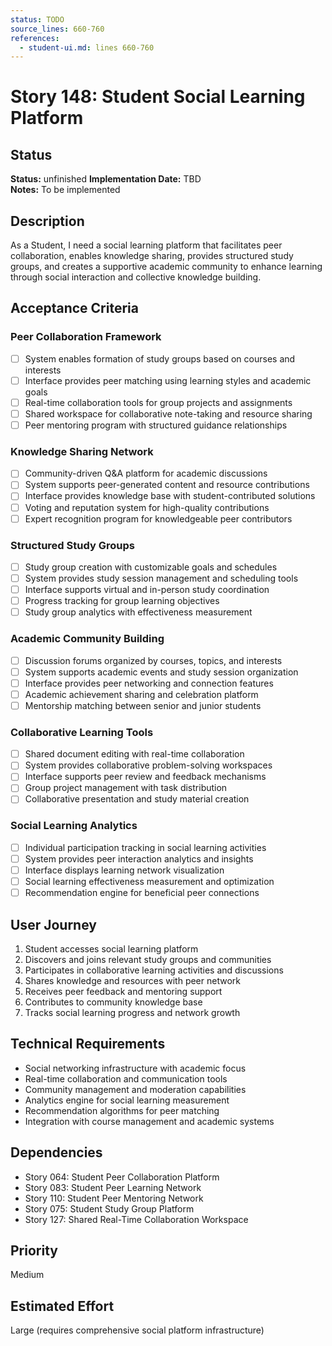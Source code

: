 ```yaml
---
status: TODO
source_lines: 660-760
references:
  - student-ui.md: lines 660-760
---
```

# Story 148: Student Social Learning Platform

## Status
**Status:** unfinished
**Implementation Date:** TBD  
**Notes:** To be implemented

## Description
As a Student, I need a social learning platform that facilitates peer collaboration, enables knowledge sharing, provides structured study groups, and creates a supportive academic community to enhance learning through social interaction and collective knowledge building.

## Acceptance Criteria

### Peer Collaboration Framework
- [ ] System enables formation of study groups based on courses and interests
- [ ] Interface provides peer matching using learning styles and academic goals
- [ ] Real-time collaboration tools for group projects and assignments
- [ ] Shared workspace for collaborative note-taking and resource sharing
- [ ] Peer mentoring program with structured guidance relationships

### Knowledge Sharing Network
- [ ] Community-driven Q&A platform for academic discussions
- [ ] System supports peer-generated content and resource contributions
- [ ] Interface provides knowledge base with student-contributed solutions
- [ ] Voting and reputation system for high-quality contributions
- [ ] Expert recognition program for knowledgeable peer contributors

### Structured Study Groups
- [ ] Study group creation with customizable goals and schedules
- [ ] System provides study session management and scheduling tools
- [ ] Interface supports virtual and in-person study coordination
- [ ] Progress tracking for group learning objectives
- [ ] Study group analytics with effectiveness measurement

### Academic Community Building
- [ ] Discussion forums organized by courses, topics, and interests
- [ ] System supports academic events and study session organization
- [ ] Interface provides peer networking and connection features
- [ ] Academic achievement sharing and celebration platform
- [ ] Mentorship matching between senior and junior students

### Collaborative Learning Tools
- [ ] Shared document editing with real-time collaboration
- [ ] System provides collaborative problem-solving workspaces
- [ ] Interface supports peer review and feedback mechanisms
- [ ] Group project management with task distribution
- [ ] Collaborative presentation and study material creation

### Social Learning Analytics
- [ ] Individual participation tracking in social learning activities
- [ ] System provides peer interaction analytics and insights
- [ ] Interface displays learning network visualization
- [ ] Social learning effectiveness measurement and optimization
- [ ] Recommendation engine for beneficial peer connections

## User Journey
1. Student accesses social learning platform
2. Discovers and joins relevant study groups and communities
3. Participates in collaborative learning activities and discussions
4. Shares knowledge and resources with peer network
5. Receives peer feedback and mentoring support
6. Contributes to community knowledge base
7. Tracks social learning progress and network growth

## Technical Requirements
- Social networking infrastructure with academic focus
- Real-time collaboration and communication tools
- Community management and moderation capabilities
- Analytics engine for social learning measurement
- Recommendation algorithms for peer matching
- Integration with course management and academic systems

## Dependencies
- Story 064: Student Peer Collaboration Platform
- Story 083: Student Peer Learning Network
- Story 110: Student Peer Mentoring Network
- Story 075: Student Study Group Platform
- Story 127: Shared Real-Time Collaboration Workspace

## Priority
Medium

## Estimated Effort
Large (requires comprehensive social platform infrastructure)
